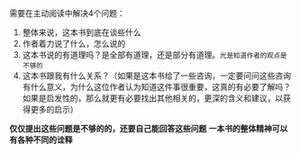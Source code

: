 需要在主动阅读中解决4个问题：
1. 整体来说，这本书到底在谈些什么
2. 作者着力说了什么，怎么说的
3. 这本书说的有道理吗？是全部有道理，还是部分有道理。`光是知道作者的观点是不够的`
4. 这本书跟我有什么关系？（如果是这本书给了一些咨询，一定要问问这些咨询有什么意义，为什么这位作者认为知道这件事很重要，这真的有必要了解吗？如果是启发性的，那么就更有必要找出其他相关的，更深的含义和建议，以获得更多的启示）


**仅仅提出这些问题是不够的的，还要自己能回答这些问题**
**一本书的整体精神可以有各种不同的诠释**
